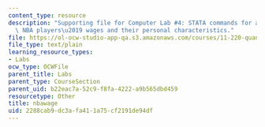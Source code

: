 ```yaml
---
content_type: resource
description: "Supporting file for Computer Lab #4: STATA commands for a dataset containing\
  \ NBA players\u2019 wages and their personal characteristics."
file: https://ol-ocw-studio-app-qa.s3.amazonaws.com/courses/11-220-quantitative-reasoning-statistical-methods-for-planners-i-spring-2009/2288cab9dc3afa411a75cf2191de94df_nbawage.do
file_type: text/plain
learning_resource_types:
- Labs
ocw_type: OCWFile
parent_title: Labs
parent_type: CourseSection
parent_uid: b22eac7a-52c9-f8fa-4222-a9b565dbd459
resourcetype: Other
title: nbawage
uid: 2288cab9-dc3a-fa41-1a75-cf2191de94df
---
```

